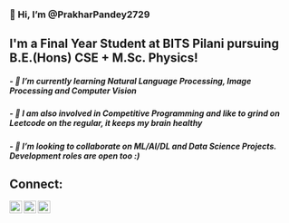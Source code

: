 <html>
<h3>👋 Hi, I’m @PrakharPandey2729</h3>
<h2>I'm a Final Year Student at BITS Pilani pursuing B.E.(Hons) CSE + M.Sc. Physics!</h2>

<h5>- 🌱 I’m currently learning Natural Language Processing, Image Processing and Computer Vision</h5>
<h5>- 🧠 I am also involved in Competitive Programming and like to grind on Leetcode on the regular, it keeps my brain healthy  
<h5>- 💞️ I’m looking to collaborate on ML/AI/DL and Data Science Projects. Development roles are open too :)</h5>



<h2>Connect:</h2>

<link
  rel="stylesheet"
  href="https://cdn.jsdelivr.net/gh/dheereshagrwal/colored-icons@1.7.5/src/app/ci.min.css"
/>
<i class="ci ci-spotify ci-2x"></i>

<a href = "https://www.instagram.com/p._.pandey/"><img align="left" alt="codeSTACKr | Instagram" width="22px" src="https://github.com/dheereshagrwal/colored-icons/blob/master/public/icons/instagram/instagram.svg"></a>
<a href = "https://discordapp.com/users/392292269807501313/"><img align="left" alt="codeSTACKr | Discord" width="22px" src="https://github.com/dheereshagrwal/colored-icons/blob/master/public/icons/discord/discord.svg"></a>
<a href = "https://www.linkedin.com/in/prakhar-pandey-5939371a4/"><img align="left" alt="codeSTACKr | LinkedIn" width="22px" src="https://github.com/dheereshagrwal/colored-icons/blob/master/public/icons/linkedin/linkedin.svg"></a>
</html>
